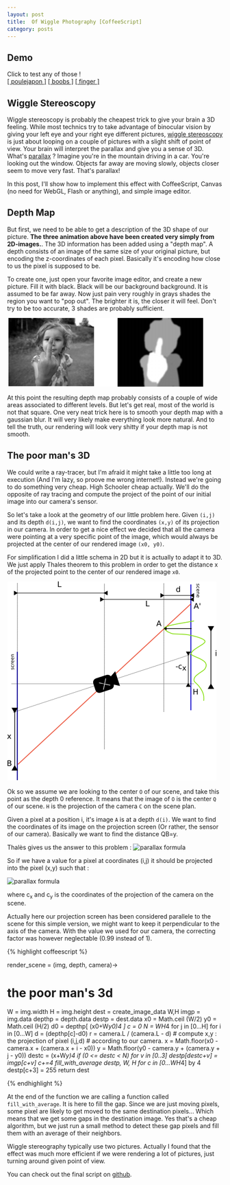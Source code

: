 ```yaml
---
layout: post
title:  Of Wiggle Photography [CoffeeScript] 
category: posts
---
```




Demo
----------------
Click to test any of those !<br/>
<a href='javascript:loadWiggle("poulejapon");'>[ poulejapon ]</a>
<a href='javascript:loadWiggle("scarlett");'>[ boobs ]</a>
<a href='javascript:loadWiggle("finger");'>[ finger ]</a>
<br/>
<canvas id='wigglestereoscopy'></canvas>

Wiggle Stereoscopy
---------------------------------------


Wiggle stereoscopy is probably the cheapest trick to give your brain a 3D feeling. While most technics try to take advantage of binocular vision by giving your left eye and your right eye different pictures, [wiggle stereoscopy](http://en.wikipedia.org/wiki/Wiggle_stereoscopy) is just about looping on a couple of pictures with a slight shift of point of view. Your brain will interpret the parallax and give you a sense of 3D. What's [parallax](http://en.wikipedia.org/wiki/Parallax) ? Imagine you're in the mountain driving in a car. You're looking out the window. Objects far away are moving slowly, objects closer seem to move very fast. 
That's parallax! 

In this post, I'll show how to implement this effect with CoffeeScript, Canvas (no need for WebGL, Flash or anything), and simple image editor.


Depth Map
------------------------
But first, we need to be able to get a description of the 3D shape of our picture. **The three animation above have been created very simply from 2D-images.**. The 3D information has been added using a "depth map". A depth consists of an image of the same size of your original picture, but encoding the z-coordinates of each pixel. Basically it's encoding how close to us the pixel is supposed to be.

To create one, just open your favorite image editor, and create a new picture. Fill it with black. Black will be our background background. It is assumed to be far away. Now just pain very roughly in grays shades the region you want to "pop out". The brighter it is, the closer it will feel. Don't try to be too accurate, 3 shades are probably sufficient.

![Wiggle stereoscopy geometry](/images/wiggle/depthmap.png)

At this point the resulting depth map probably consists of a couple of wide areas associated to different levels. But let's get real, most of the world is not that square. One very neat trick here is to smooth your depth map with a gaussian blur. It will very likely make everything look more natural. And to tell the truth, our rendering will look very shitty if your depth map is not smooth.


The poor man's 3D
---------------------------

We could write a ray-tracer, but I'm afraid it might take a little too long at execution (And I'm lazy, so proove me wrong internet!). 
Instead we're going to do something very cheap. High Schooler cheap actually.
We'll do the opposite of ray tracing and compute the project of the point of our initial image into our camera's sensor.

So let's take a look at the geometry of our little problem here.
Given ``(i,j)`` and its depth ``d(i,j)``, we want to find the coordinates ``(x,y)`` of its projection in our camera. In order to get a nice effect we decided that all the camera were pointing at a very specific point of the image, which would always be projected at the center of our rendered image ``(x0, y0)``. 

For simplification I did a little schema in 2D but it is actually to adapt it to 3D.
We just apply Thales theorem to this problem in order to get the distance x of the projected
point to the center of our rendered image `x0`.


![Wiggle stereoscopy geometry](/images/wiggle/wiggle.png)

Ok so we assume we are looking to the center ``O`` of our scene, and take this point as the depth 0 reference. It means that the image of ``O`` is the center ``Q`` of our scene. ``H`` is the projection of the camera ``C`` on the scene plan. 

Given a pixel at a position i, it's image ``A`` is at a depth ``d(i)``. We want to find the coordinates of its image on the projection screen (Or rather, the sensor of our camera). Basically we want to find the distance QB=y.

Thalès gives us the answer to this problem :
<img src="http://latex.codecogs.com/gif.latex?y=QB=\frac{L}{L-d}\left(i%20-%20{c_x}%20\right%20)%20+{c_x}" alt="parallax formula">

So if we have a value for a pixel at coordinates (i,j) it should be projected into the pixel (x,y) such that :

<img src="http://latex.codecogs.com/gif.latex?\left\{\begin{matrix}%20x=\frac{L}{L-d}\left(i-{c_x}\right)+{c_x}\\%20y=\frac{L}{L-d}\left(j-{c_y}\right)+{c_y}%20\end{matrix}\right." alt="parallax formula">

where c<sub>x</sub> and c<sub>y</sub> is the coordinates of the projection of the camera on the scene.

Actually here our projection screen has been considered parallele
to the scene for this simple version, we might want to keep
it perpendicular to the axis of the camera. With the value we used for our camera, the correcting factor was however neglectable (0.99 instead of 1).


{% highlight coffeescript %}

render_scene = (img, depth, camera)->
  # the poor man's 3d
  W = img.width 
  H = img.height
  dest = create_image_data W,H
  imgp = img.data
  depthp = depth.data
  destp = dest.data
  x0 = Math.ceil (W/2)
  y0 = Math.ceil (H/2)
  d0 = depthp[ (x0+W*y0)*4 ]
  c = 0
  N = W*H*4
  for j in [0...H]
    for i in [0...W] 
      d = (depthp[c]-d0)
      r = camera.L  / (camera.L - d)
      # compute x,y : the projection of pixel (i,j,d)
      # according to our camera.
      x = Math.floor(x0 - camera.x + (camera.x + i - x0)) 
      y = Math.floor(y0 - camera.y + (camera.y + j - y0))
      destc = (x+W*y)*4
      if (0 <= destc < N)
        for v in [0..3]
          destp[destc+v] = imgp[c+v]
      c+=4
  fill_with_average destp, W, H
  for c in [0...W*H*4] by 4
    destp[c+3] = 255
  return dest


{%  endhighlight %}

At the end of the function we are calling a function called ``fill_with_average``. It is here to fill the gap. Since we are just
moving pixels, some pixel are likely to get moved to the same destination pixels... Which means that we get some gaps in 
the destination image. Yes that's a cheap algorithm, but we
just run a small method to detect these gap pixels and fill them with
an average of their neighbors.

Wiggle stereography typically use two pictures. Actually I found that the effect was much more efficient if we were rendering a lot of pictures, just turning around given point of view.

You can check out the final script on [github](https://github.com/poulejapon/wigglejs).


<script src='/js/wiggle/ready.min.js'></script>
<script src='/js/wiggle/wiggle.js'></script>
<script type='text/javascript'>

(function() {

  domready(function() {
      loadWiggle('finger');
  });

  function loadWiggle(imgId) {
      if (window.animation) {
          window.animation.stop();
          window.animation = null;
      }
      canvas = document.getElementById('wigglestereoscopy');
      load_animation('/images/wiggle/' + imgId, canvas, function(animation) {
        window.animation = animation;
        animation.play(canvas, 24);
      });
  }
  window.loadWiggle = loadWiggle;

})();
</script>

